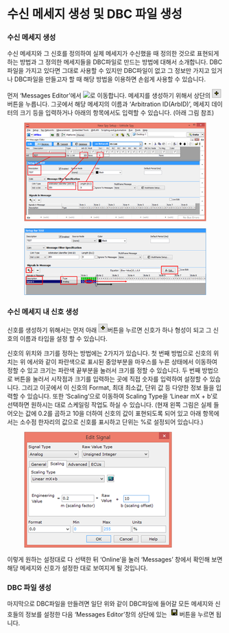 # 수신 메세지 생성 및 DBC 파일 생성

### &#x20;수신 메세지 생성

수신 메세지와 그 신호를 정의하여 실제 메세지가 수신했을 때 정의한 것으로 표현되게 하는 방법과 그 정의한 메세지들을 DBC파일로 만드는 방법에 대해서 소개합니다. DBC파일을 가지고 있다면 그대로 사용할 수 있지만 DBC파일이 없고 그 정보만 가지고 있거나 DBC파일을 만들고자 할 때 해당 방법을 이용하면 손쉽게 사용할 수 있습니다.&#x20;

먼저 ‘Messages Editor’에서 ![](../.gitbook/assets/Spy\_Networks-Messages\_Editor-Receive.png)로 이동합니다. 메세지를 생성하기 위해서 상단의 ![](<../.gitbook/assets/2022-01-06-17-20-02 (1).png>)버튼을 누릅니다. 그곳에서 해당 메세지의 이름과 ‘Arbitration ID(ArbID)’, 메세지 데이터의 크기 등을 입력하거나 아래의 항목에서도 입력할 수 있습니다. (아래 그림 참조)

<figure><img src="../.gitbook/assets/MessagesEditor.png" alt=""><figcaption></figcaption></figure>

<figure><img src="../.gitbook/assets/MessagesEditor2.png" alt=""><figcaption></figcaption></figure>

### 수신 메세지 내 신호 생성

신호를 생성하기 위해서는 먼저 아래 ![](<../.gitbook/assets/2022-01-06-17-20-02 (1).png>)버튼을 누르면 신호가 하나 형성이 되고 그 신호의 이름과 타입을 설정 할 수 있습니다.&#x20;

신호의 위치와 크기를 정하는 방법에는 2가지가 있습니다. 첫 번째 방법으로 신호의 위치는 위 에서와 같이 파란색으로 표시된 중앙부분을 마우스를 누른 상태에서 이동하여 정할 수 있고 크기는 파란색 끝부분을 눌러서 크기를 정할 수 있습니다. 두 번째 방법으로 버튼을 눌러서 시작점과 크기를 입력하는 곳에 직접 숫자를 입력하여 설정할 수 있습니다. 그리고 이곳에서 이 신호의 Format, 최대 최소값, 단위 값 등 다양한 정보 들을 입력할 수 있습니다. 또한 ‘Scaling’으로 이동하여 Scaling Type을 ‘Linear mX + b’로 선택하면 원하시는 대로 스케일링 작업도 하실 수 있습니다. (현재 왼쪽 그림은 실제 들어오는 값에 0.2를 곱하고 10을 더하여 신호의 값이 표현되도록 되어 있고 아래 항목에서는 소수점 한자리의 값으로 신호를 표시하고 단위는 %로 설정되어 있습니다.)

<figure><img src="../.gitbook/assets/Edit Signal.png" alt=""><figcaption></figcaption></figure>

이렇게 원하는 설정대로 다 선택한 뒤 ‘Online’을 눌러 ‘Messages’ 창에서 확인해 보면 해당 메세지와 신호가 설정한 대로 보여지게 될 것입니다.&#x20;

### DBC 파일 생성

마지막으로 DBC파일을 만들려면 일단 위와 같이 DBC파일에 들어갈 모든 메세지와 신호들의 정보를 설정한 다음 ‘Messages Editor’창의 상단에 있는 ![](../.gitbook/assets/2021-10-14-10-33-10.png)버튼을 누르면 됩니다.
